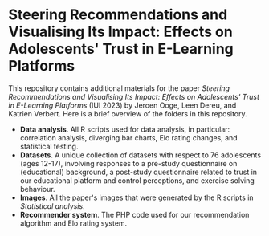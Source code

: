 # Steering Recommendations and Visualising Its Impact: Effects on Adolescents' Trust in E-Learning Platforms

This repository contains additional materials for the paper *Steering Recommendations and Visualising Its Impact: Effects on Adolescents' Trust in E-Learning Platforms* (IUI 2023) by Jeroen Ooge, Leen Dereu, and Katrien Verbert. Here is a brief overview of the folders in this repository.

 - **Data analysis**. All R scripts used for data analysis, in particular: correlation analysis, diverging bar charts, Elo rating changes, and statistical testing.
 - **Datasets**. A unique collection of datasets with respect to 76 adolescents (ages 12-17), involving responses to a pre-study questionnaire on (educational) background, a post-study questionnaire related to trust in our educational platform and control perceptions, and exercise solving behaviour.
 - **Images**. All the paper's images that were generated by the R scripts in *Statistical analysis*.
 - **Recommender system**. The PHP code used for our recommendation algorithm and Elo rating system.
